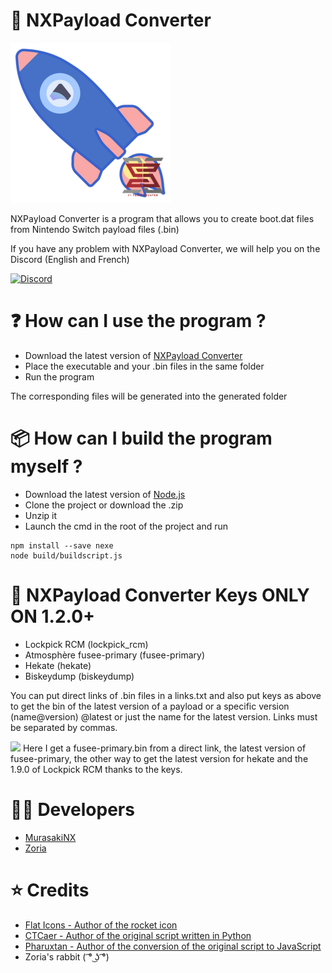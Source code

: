 # 🚀 NXPayload Converter

<img src="https://github.com/MurasakiNX/NXPayload-Converter/blob/main/NXPayload%20Converter.png?raw=true">

NXPayload Converter is a program that allows you to create boot.dat files from Nintendo Switch payload files (.bin)

If you have any problem with NXPayload Converter, we will help you on the Discord (English and French)

[![Discord](https://img.shields.io/discord/643436008452521984.svg?logo=discord&logoColor=white&label=Discord&color=7289DA
)](https://discord.gg/XRYzNKyc)

# ❓ How can I use the program ?

- Download the latest version of <a href="https://github.com/MurasakiNX/NXPayload-Converter/releases">NXPayload Converter</a>
- Place the executable and your .bin files in the same folder
- Run the program

The corresponding files will be generated into the generated folder

# 📦 How can I build the program myself ?

- Download the latest version of <a href="https://nodejs.org/en/">Node.js</a>
- Clone the project or download the .zip
- Unzip it
- Launch the cmd in the root of the project and run

```
npm install --save nexe
node build/buildscript.js
```

# 🔑 NXPayload Converter Keys ONLY ON 1.2.0+ 

- Lockpick RCM (lockpick_rcm)
- Atmosphère fusee-primary (fusee-primary)
- Hekate (hekate)
- Biskeydump (biskeydump)

You can put direct links of .bin files in a links.txt and also put keys as above to get the bin of the latest version of a payload or a specific version (name@version) @latest or just the name for the latest version. Links must be separated by commas.

<img src="https://cdn.discordapp.com/attachments/854140642673819668/854519147119247390/unknown.png">
Here I get a fusee-primary.bin from a direct link, the latest version of fusee-primary, the other way to get the latest version for hekate and the 1.9.0 of Lockpick RCM thanks to the keys.

# 👨‍💻 Developers
- <a href="https://github.com/MurasakiNX">MurasakiNX</a>
- <a href="https://github.com/THZoria">Zoria</a>  

# ⭐ Credits

- <a href="https://www.flaticon.com/authors/flat-icons">Flat Icons - Author of the rocket icon</a>
- <a href="https://gist.github.com/CTCaer/13c02c05daec9e674ba00ce5ac35f5be">CTCaer - Author of the original script written in Python</a>
- <a href="https://github.com/Pharuxtan">Pharuxtan - Author of the conversion of the original script to JavaScript</a> 
- Zoria's rabbit ( ͡° ͜ʖ ͡°)
